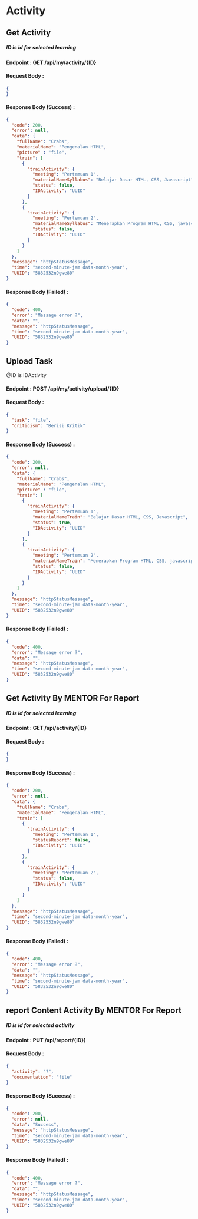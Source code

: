# Activity

## Get Activity 

##### ID is id for selected learning
#### Endpoint : GET /api/my/activity/{ID}

#### Request Body :

```json
{
}
```
#### Response Body (Success) :

```json
{
  "code": 200,
  "error": null,
  "data": {
    "fullName": "Crabs",
    "materialName": "Pengenalan HTML",
    "picture" : "file",
    "train": [
      {
        "trainActivity": {
          "meeting": "Pertemuan 1",
          "materialNameSyllabus": "Belajar Dasar HTML, CSS, Javascript",
          "status": false,
          "IDActivity": "UUID"
        }
      },
      {
        "trainActivity": {
          "meeting": "Pertemuan 2",
          "materialNameSyllabus": "Menerapkan Program HTML, CSS, javascript",
          "status": false,
          "IDActivity": "UUID"
        }
      }
    ]
  },
  "message": "httpStatusMessage",
  "time": "second-minute-jam data-month-year",
  "UUID": "5832532n9gwe80"
}
```

#### Response Body (Failed) :


```json
{
  "code": 400,
  "error": "Message error ?",
  "data": "",
  "message": "httpStatusMessage",
  "time": "second-minute-jam data-month-year",
  "UUID": "5832532n9gwe80"
}
```


## Upload Task

@ID is IDActivity
#### Endpoint : POST /api/my/activity/upload/{ID}

#### Request Body :

```json
{
  "task": "file",
  "criticism": "Berisi Kritik"
}
```
#### Response Body (Success) :

```json
{
  "code": 200,
  "error": null,
  "data": {
    "fullName": "Crabs",
    "materialName": "Pengenalan HTML",
    "picture" : "file",
    "train": [
      {
        "trainActivity": {
          "meeting": "Pertemuan 1",
          "materialNameTrain": "Belajar Dasar HTML, CSS, Javascript",
          "status": true,
          "IDActivity": "UUID"
        }
      },
      {
        "trainActivity": {
          "meeting": "Pertemuan 2",
          "materialNameTrain": "Menerapkan Program HTML, CSS, javascript",
          "status": false,
          "IDActivity": "UUID"
        }
      }
    ]
  },
  "message": "httpStatusMessage",
  "time": "second-minute-jam data-month-year",
  "UUID": "5832532n9gwe80"
}
```

#### Response Body (Failed) :


```json
{
  "code": 400,
  "error": "Message error ?",
  "data": "",
  "message": "httpStatusMessage",
  "time": "second-minute-jam data-month-year",
  "UUID": "5832532n9gwe80"
}
```


## Get Activity By MENTOR For Report

##### ID is id for selected learning
#### Endpoint : GET /api/activity/{ID}

#### Request Body :

```json
{
}
```
#### Response Body (Success) :

```json
{
  "code": 200,
  "error": null,
  "data": {
    "fullName": "Crabs",
    "materialName": "Pengenalan HTML",
    "train": [
      {
        "trainActivity": {
          "meeting": "Pertemuan 1",
          "statusReport": false,
          "IDActivity": "UUID"
        }
      },
      {
        "trainActivity": {
          "meeting": "Pertemuan 2",
          "status": false,
          "IDActivity": "UUID"
        }
      }
    ]
  },
  "message": "httpStatusMessage",
  "time": "second-minute-jam data-month-year",
  "UUID": "5832532n9gwe80"
}
```

#### Response Body (Failed) :


```json
{
  "code": 400,
  "error": "Message error ?",
  "data": "",
  "message": "httpStatusMessage",
  "time": "second-minute-jam data-month-year",
  "UUID": "5832532n9gwe80"
}
```


## report Content Activity By MENTOR For Report

##### ID is id for selected activity
#### Endpoint : PUT /api/report/{ID})

#### Request Body :

```json
{
  "activity": "?",
  "documentation": "file"
}
```
#### Response Body (Success) :

```json
{
  "code": 200,
  "error": null,
  "data": "Success",
  "message": "httpStatusMessage",
  "time": "second-minute-jam data-month-year",
  "UUID": "5832532n9gwe80"
}
```

#### Response Body (Failed) :


```json
{
  "code": 400,
  "error": "Message error ?",
  "data": "",
  "message": "httpStatusMessage",
  "time": "second-minute-jam data-month-year",
  "UUID": "5832532n9gwe80"
}
```